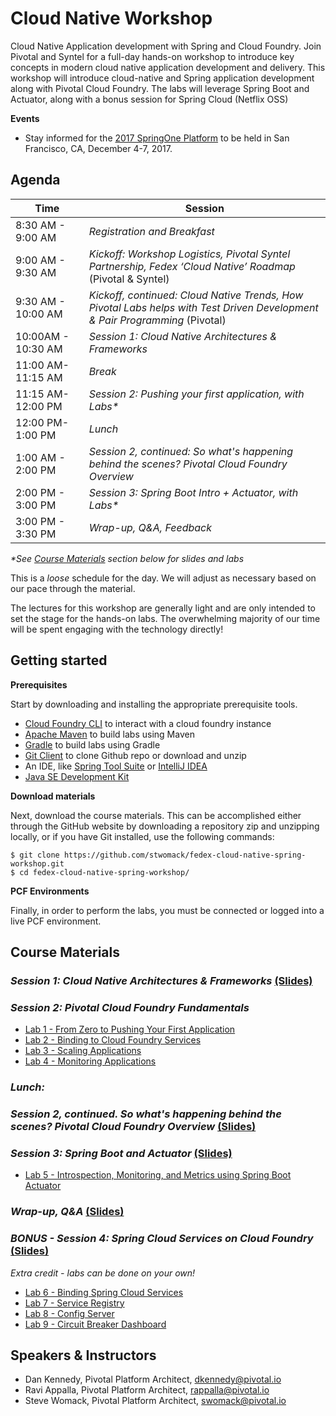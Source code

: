 # Cloud Native Workshop
Cloud Native Application development with Spring and Cloud Foundry. Join Pivotal and Syntel for a full-day hands-on workshop to introduce key concepts in modern cloud native application development and delivery. This workshop will introduce cloud-native and Spring application development along with Pivotal Cloud Foundry.  The labs will leverage Spring Boot and Actuator, along with a bonus session for Spring Cloud (Netflix OSS)

**Events**
- Stay informed for the [2017 SpringOne Platform](https://springoneplatform.io/) to be held in San Francisco, CA, December 4-7, 2017.

## Agenda

Time | Session
---- | -------
8:30 AM - 9:00 AM | _Registration and Breakfast_
9:00 AM - 9:30 AM | _Kickoff: Workshop Logistics, Pivotal Syntel Partnership, Fedex ‘Cloud Native’ Roadmap_ (Pivotal & Syntel)
9:30 AM - 10:00 AM | _Kickoff, continued: Cloud Native Trends, How Pivotal Labs helps with Test Driven Development & Pair Programming_ (Pivotal)
10:00AM - 10:30 AM | _Session 1: Cloud Native Architectures & Frameworks_
11:00 AM- 11:15 AM | _Break_
11:15 AM- 12:00 PM | _Session 2: Pushing your first application, with Labs*_
12:00 PM- 1:00 PM | _Lunch_
1:00 AM - 2:00 PM | _Session 2, continued: So what's happening behind the scenes? Pivotal Cloud Foundry Overview_
2:00 PM - 3:00 PM | _Session 3: Spring Boot Intro + Actuator, with Labs*_
3:00 PM - 3:30 PM | _Wrap-up, Q&A, Feedback_

_*See [Course Materials](#course-materials) section below for slides and labs_

This is a _loose_ schedule for the day. We will adjust as necessary based on our pace through the material.

The lectures for this workshop are generally light and are only intended to set the stage for the hands-on labs.
The overwhelming majority of our time will be spent engaging with the technology directly!

## Getting started

**Prerequisites**

Start by downloading and installing the appropriate prerequisite tools.
- [Cloud Foundry CLI](https://goo.gl/M0pH4i) to interact with a cloud foundry instance
- [Apache Maven](http://info.pivotal.io/HI002010A6ZlRJR1NeU00eC) to build labs using Maven
- [Gradle](https://services.gradle.org/distributions/gradle-3.1-all.zip) to build labs using Gradle
- [Git Client](https://git-scm.com/downloads) to clone Github repo or download and unzip
- An IDE, like [Spring Tool Suite](https://spring.io/tools/sts/all) or [IntelliJ IDEA](https://www.jetbrains.com/idea/download/)
- [Java SE Development Kit](http://info.pivotal.io/n0I60i3021AN0JU0le10CRR)

**Download materials**

Next, download the course materials.  This can be accomplished either through the GitHub website by downloading a repository zip and unzipping locally, or if you have Git installed, use the following commands:

```
$ git clone https://github.com/stwomack/fedex-cloud-native-spring-workshop.git
$ cd fedex-cloud-native-spring-workshop/
```

**PCF Environments**

Finally, in order to perform the labs, you must be connected or logged into a live PCF environment.

## Course Materials

### _Session 1: Cloud Native Architectures & Frameworks_ [(Slides)](session_01/Session_01-Cloud_Native_Architectures_and_Frameworks-2xpg.pdf)

### _Session 2: Pivotal Cloud Foundry Fundamentals_ 
  - [Lab 1 - From Zero to Pushing Your First Application](session_02/lab_01/lab_01.adoc)
  - [Lab 2 - Binding to Cloud Foundry Services](session_02/lab_02/lab_02.adoc)
  - [Lab 3 - Scaling Applications](session_02/lab_03/lab_03.adoc)
  - [Lab 4 - Monitoring Applications](session_02/lab_04/lab_04.adoc)

### _Lunch:_ 

### _Session 2, continued. So what's happening behind the scenes? Pivotal Cloud Foundry Overview_ [(Slides)](session_02/Session_02-Pivotal_Cloud_Foundry-The_Cloud_Native_Platform-2xpg.pdf)

### _Session 3: Spring Boot and Actuator_ [(Slides)](session_03/Session_03-Spring_Boot_Actuator-2xpg.pdf)
  - [Lab 5 - Introspection, Monitoring, and Metrics using Spring Boot Actuator](session_03/lab_05/lab_05.adoc)

### _Wrap-up, Q&A_ [(Slides)](session_wrapup/Session_Wrap-up-2xpg.pdf)

### _BONUS - Session 4: Spring Cloud Services on Cloud Foundry_ [(Slides)](session_04/Session_04-Spring-Cloud-Services-2xpg.pdf)
_Extra credit - labs can be done on your own!_
  - [Lab 6 - Binding Spring Cloud Services](session_04/lab_06/lab_06.adoc)
  - [Lab 7 - Service Registry](session_04/lab_07/lab_07.adoc)
  - [Lab 8 - Config Server](session_04/lab_08/lab_08.adoc)
  - [Lab 9 - Circuit Breaker Dashboard](session_04/lab_09/lab_09.adoc)

## Speakers & Instructors
- Dan Kennedy, Pivotal Platform Architect, dkennedy@pivotal.io
- Ravi Appalla, Pivotal Platform Architect, rappalla@pivotal.io
- Steve Womack, Pivotal Platform Architect, swomack@pivotal.io
